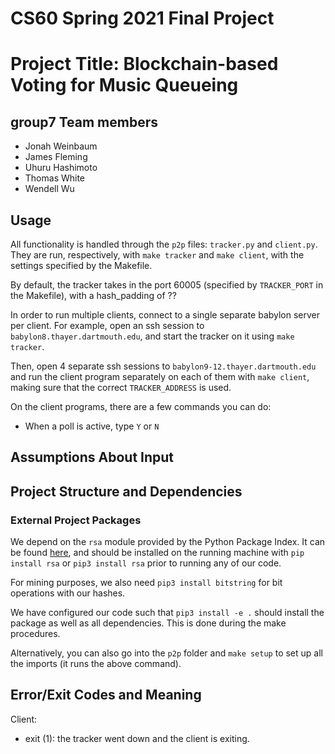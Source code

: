 # CS60 Spring 2021 Final Project
# Project Title: Blockchain-based Voting for Music Queueing
## group7 Team members
- Jonah Weinbaum
- James Fleming
- Uhuru Hashimoto
- Thomas White
- Wendell Wu

## Usage
All functionality is handled through the `p2p` files: `tracker.py` and
`client.py`. They are run, respectively, with `make tracker` and
`make client`, with the settings specified by the Makefile.

By default, the tracker takes in the port 60005 (specified by
`TRACKER_PORT` in the Makefile), with a hash_padding of ??

In order to run multiple clients, connect to a single separate
babylon server per client. For example, open an ssh session to
`babylon8.thayer.dartmouth.edu`, and start the tracker on it using
`make tracker`.

Then, open 4 separate ssh sessions to `babylon9-12.thayer.dartmouth.edu`
and run the client program separately on each of them with `make client`,
making sure that the correct `TRACKER_ADDRESS` is used.

On the client programs, there are a few commands you can do:
 - When a poll is active, type `Y` or `N` 

## Assumptions About Input

## Project Structure and Dependencies
### External Project Packages
We depend on the `rsa` module provided by the Python Package Index.
It can be found [here](https://pypi.org/project/rsa/), and should be
installed on the running machine with `pip install rsa` or
`pip3 install rsa` prior to running any of our code.

For mining purposes, we also need `pip3 install bitstring` for bit
operations with our hashes.

We have configured our code such that `pip3 install -e .` should install
the package as well as all dependencies. This is done during the make
procedures.

Alternatively, you can also go into the `p2p` folder and `make setup` to
set up all the imports (it runs the above command).

## Error/Exit Codes and Meaning
Client:
 - exit (1): the tracker went down and the client is exiting.
